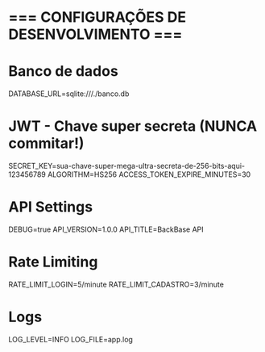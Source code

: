 # === CONFIGURAÇÕES DE DESENVOLVIMENTO ===
# Banco de dados
DATABASE_URL=sqlite:///./banco.db

# JWT - Chave super secreta (NUNCA commitar!)
SECRET_KEY=sua-chave-super-mega-ultra-secreta-de-256-bits-aqui-123456789
ALGORITHM=HS256
ACCESS_TOKEN_EXPIRE_MINUTES=30

# API Settings
DEBUG=true
API_VERSION=1.0.0
API_TITLE=BackBase API

# Rate Limiting
RATE_LIMIT_LOGIN=5/minute
RATE_LIMIT_CADASTRO=3/minute

# Logs
LOG_LEVEL=INFO
LOG_FILE=app.log